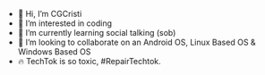 - 👋 Hi, I’m CGCristi
- 👀 I’m interested in coding
- 🌱 I’m currently learning social talking (sob)
- 💞️ I’m looking to collaborate on an Android OS, Linux Based OS & Windows Based OS
- 🔥 TechTok is so toxic, #RepairTechtok.
